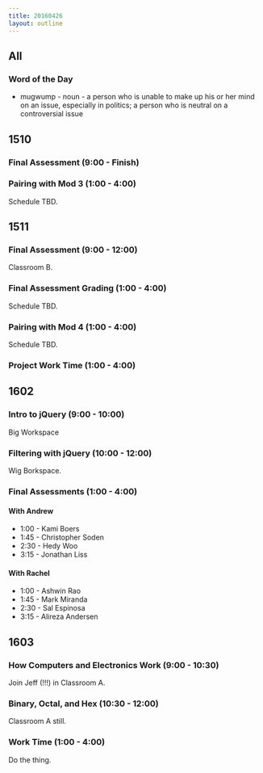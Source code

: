 ```yaml
---
title: 20160426
layout: outline
---
```


## All

### Word of the Day
* mugwump - noun - a person who is unable to make up his or her mind on an
issue, especially in politics; a person who is neutral on a controversial
issue


## 1510

### Final Assessment (9:00 - Finish)

### Pairing with Mod 3 (1:00 - 4:00)

Schedule TBD.


## 1511

### Final Assessment (9:00 - 12:00)

Classroom B.

### Final Assessment Grading (1:00 - 4:00)

Schedule TBD.

### Pairing with Mod 4 (1:00 - 4:00)

Schedule TBD.

### Project Work Time (1:00 - 4:00)


## 1602

### Intro to jQuery (9:00 - 10:00)

Big Workspace

### Filtering with jQuery (10:00 - 12:00)

Wig Borkspace.

### Final Assessments (1:00 - 4:00)

#### With Andrew

* 1:00 - Kami Boers
* 1:45 - Christopher Soden
* 2:30 - Hedy Woo
* 3:15 - Jonathan Liss

#### With Rachel

* 1:00 - Ashwin Rao
* 1:45 - Mark Miranda
* 2:30 - Sal Espinosa
* 3:15 - Alireza Andersen

## 1603

### How Computers and Electronics Work (9:00 - 10:30)

Join Jeff (!!!) in Classroom A.

### Binary, Octal, and Hex (10:30 - 12:00)

Classroom A still.

### Work Time (1:00 - 4:00)

Do the thing.
